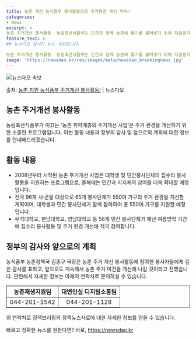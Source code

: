 ```yaml
---
title: 농촌 개선 농식품부 봉사활동으로 주거환경 개선 약속!
categories:
- News
excerpt: >
농촌 주거개선 봉사활동  농림축산식품부는 민간과 함께 농촌에 활기를 불어넣기 위해 다솜둥지복지재단과 손을 잡…
feature_text: >
## 뉴스다오 실시간 뉴스 속보입니다.

농촌 주거개선 봉사활동  농림축산식품부는 민간과 함께 농촌에 활기를 불어넣기 위해 다솜둥지복지재단과 손을 잡…
image: 'https://newsdao.kr/res/images/meta/newsdao_breakingnews.jpg'
---
```


![뉴스다오 속보](https://newsdao.kr/res/images/meta/newsdao_breakingnews.jpg)

<p>출처: <a href="https://newsdao.kr/4444" rel="dofollow">농촌 지원 농식품부 주거개선 봉사활동!</a> | 뉴스다오</p>

<h2 data-ke-size="size26">농촌 주거개선 봉사활동</h2>
<p data-ke-size="size16">농림축산식품부가 이끄는 '농촌 취약계층의 주거개선 사업'은 주거 환경을 개선하기 위한 소중한 프로그램입니다. 이번 활동 내용과 정부의 감사 및 앞으로의 계획에 대한 정보를 안내해드리겠습니다.</p>

<h2 data-ke-size="size24">활동 내용</h2>
<ul>
  <li>2008년부터 시작된 농촌 주거개선 사업은 대학생 및 민간봉사단체의 집수리 봉사활동을 지원하는 프로그램으로, 올해에는 민간과 지자체의 참여를 더욱 확대할 예정입니다.</li>
  <li>전국 96개 시·군을 대상으로 65개 봉사단체가 550여 가구의 주거 환경을 개선할 계획이며, 대학생과 민간 봉사단체가 함께 참여하여 총 550여 가구를 지원할 예정입니다.</li>
  <li>우석대학교, 한남대학교, 영남대학교 등 58개 민간 봉사단체가 매년 여름방학 기간에 집수리 봉사활동 및 주거 환경 개선에 적극 참여합니다.</li>
</ul>

<h2 data-ke-size="size24">정부의 감사와 앞으로의 계획</h2>
<p data-ke-size="size16">농식품부 농촌정책국 김종구 국장은 농촌 주거 개선 봉사활동에 참여한 봉사자들에게 깊은 감사를 표하고, 앞으로도 계속해서 농촌 주거 여건을 개선해 나갈 것이라고 전했습니다. 관련해서 자세한 정보는 아래의 연락처로 문의하실 수 있습니다.</p>
<table style="width: 100%;" border="1">
  <tbody>
    <tr>
      <td style="text-align: center; height: 17px;"><b>농촌재생지원팀</b></td>
      <td style="text-align: center; height: 17px;"><b>대변인실 디지털소통팀</b></td>
    </tr>
    <tr>
      <td style="text-align: center; height: 17px;">044-201-1542</td>
      <td style="text-align: center; height: 17px;">044-201-1128</td>
    </tr>
  </tbody>
</table>
<p data-ke-size="size16">위 연락처로 정책브리핑의 정책뉴스자료에 대한 자세한 정보를 얻을 수 있습니다.</p> 

빠르고 정확한 뉴스를 원한다면? 바로, <a href="https://newsdao.kr" rel="dofollow">https://newsdao.kr</a>


    
